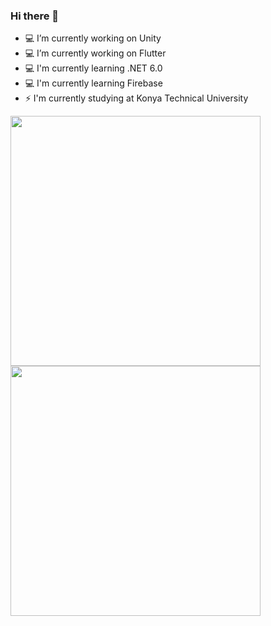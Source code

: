 ### Hi there 👋


- 💻 I’m currently working on Unity
- 💻 I’m currently working on Flutter
- 💻 I'm currently learning .NET 6.0
- 💻 I'm currently learning Firebase
- ⚡ I'm currently studying at Konya Technical University

<img src="https://github-readme-stats.vercel.app/api?username=HBA114&show_icons=true&theme=dark" width="400">
<img src="https://github-readme-stats.vercel.app/api?username=HBA114&show_icons=true&theme=radical" width="400">

<!--
**HBA114/HBA114** is a ✨ _special_ ✨ repository because its `README.md` (this file) appears on your GitHub profile.

Here are some ideas to get you started:

- 🔭 I’m currently working on ...
- 🌱 I’m currently learning ...
- 👯 I’m looking to collaborate on ...
- 🤔 I’m looking for help with ...
- 💬 Ask me about ...
- 📫 How to reach me: ...
- 😄 Pronouns: ...
- ⚡ Fun fact: ...
-->
